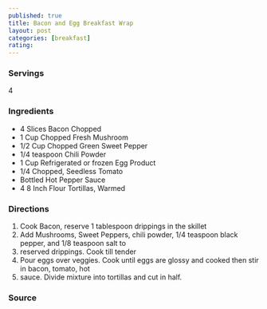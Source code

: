 ```yaml
---
published: true
title: Bacon and Egg Breakfast Wrap
layout: post
categories: [breakfast]
rating: 
---
```

### Servings
4

### Ingredients
- 4 Slices Bacon Chopped
- 1 Cup Chopped Fresh Mushroom
- 1/2 Cup Chopped Green Sweet Pepper
- 1/4 teaspoon Chili Powder
- 1 Cup Refrigerated or frozen Egg Product
- 1/4 Chopped, Seedless Tomato
- Bottled Hot Pepper Sauce
- 4 8 Inch Flour Tortillas, Warmed

### Directions
1. Cook Bacon, reserve 1 tablespoon drippings in the skillet
2. Add Mushrooms, Sweet Peppers, chili powder, 1/4 teaspoon black pepper, and 1/8 teaspoon salt to
3. reserved drippings.  Cook till tender
4. Pour eggs over veggies.  Cook until eggs are glossy and cooked then stir in bacon, tomato, hot
5. sauce.  Divide mixture into tortillas and cut in half.

### Source

